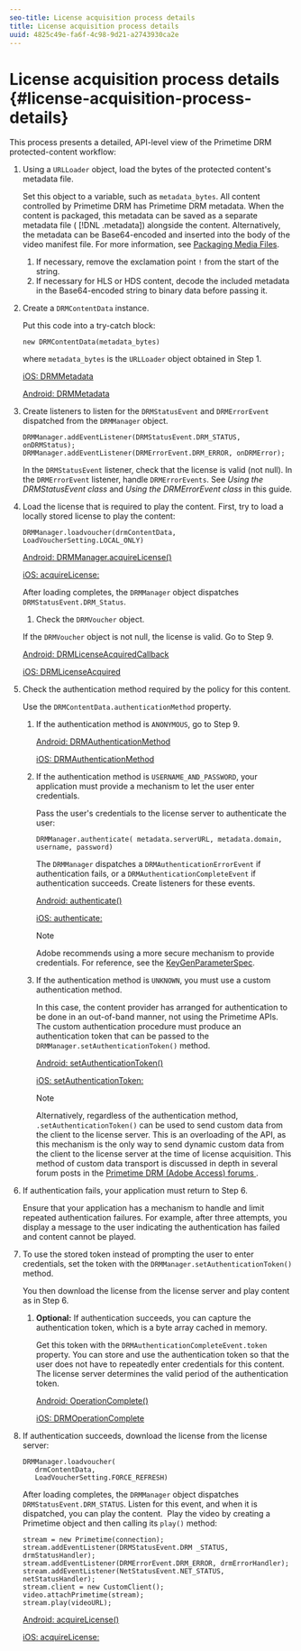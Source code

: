 ```yaml
---
seo-title: License acquisition process details
title: License acquisition process details
uuid: 4825c49e-fa6f-4c98-9d21-a2743930ca2e
---
```


# License acquisition process details {#license-acquisition-process-details}

This process presents a detailed, API-level view of the Primetime DRM protected-content workflow: 

1. Using a `URLLoader` object, load the bytes of the protected content's metadata file.

   Set this object to a variable, such as `metadata_bytes`. All content controlled by Primetime DRM has Primetime DRM metadata. When the content is packaged, this metadata can be saved as a separate metadata file ( [!DNL .metadata]) alongside the content. Alternatively, the metadata can be Base64-encoded and inserted into the body of the video manifest file. For more information, see [Packaging Media Files](../protecting-content/packaging-media-overview/packaging-media-files.md).
   1. If necessary, remove the exclamation point `!` from the start of the string.
   1. If necessary for HLS or HDS content, decode the included metadata in the Base64-encoded string to binary data before passing it.
1. Create a `DRMContentData` instance.

   Put this code into a try-catch block: 

   ```
   new DRMContentData(metadata_bytes)
   ```

   where `metadata_bytes` is the `URLLoader` object obtained in Step 1.

   [iOS: DRMMetadata](https://help.adobe.com/en_US/primetime/api/drm-apis/client/ios/interface_d_r_m_metadata.html)

   [Android: DRMMetadata](https://help.adobe.com/en_US/primetime/api/drm-apis/client/android/index.html)

1. Create listeners to listen for the `DRMStatusEvent` and `DRMErrorEvent` dispatched from the `DRMManager` object.

   ```
   DRMManager.addEventListener(DRMStatusEvent.DRM_STATUS, onDRMStatus); 
   DRMManager.addEventListener(DRMErrorEvent.DRM_ERROR, onDRMError);
   ```

   In the `DRMStatusEvent` listener, check that the license is valid (not null). In the `DRMErrorEvent` listener, handle `DRMErrorEvents`. See *Using the DRMStatusEvent class* and *Using the DRMErrorEvent class* in this guide.

1. Load the license that is required to play the content.
   First, try to load a locally stored license to play the content: 

   ```
   DRMManager.loadvoucher(drmContentData, LoadVoucherSetting.LOCAL_ONLY)
   ```

   [Android: DRMManager.acquireLicense()](https://help.adobe.com/en_US/primetime/api/drm-apis/client/android/com/adobe/ave/drm/DRMManager.html#acquireLicense(com.adobe.ave.drm.DRMMetadata,%20com.adobe.ave.drm.DRMAcquireLicenseSettings,%20com.adobe.ave.drm.DRMOperationErrorCallback,%20com.adobe.ave.drm.DRMLicenseAcquiredCallback))

   [iOS: acquireLicense:](https://help.adobe.com/en_US/primetime/api/drm-apis/client/ios/interface_d_r_m_manager.html#a52accb5ed5b49d6e5d91277d78279f1b)

   After loading completes, the `DRMManager` object dispatches `DRMStatusEvent.DRM_Status`. 
   
   1. Check the `DRMVoucher` object.

   If the `DRMVoucher` object is not null, the license is valid. Go to Step 9.

   [Android: DRMLicenseAcquiredCallback](https://help.adobe.com/en_US/primetime/api/drm-apis/client/android/com/adobe/ave/drm/DRMLicenseAcquiredCallback.html)

   [iOS: DRMLicenseAcquired](https://help.adobe.com/en_US/primetime/api/drm-apis/client/ios/_d_r_m_interface_8h.html#afe5a9e3a003f312ee268d9b00927fa6d)
1. Check the authentication method required by the policy for this content.

   Use the `DRMContentData.authenticationMethod` property.
   1. If the authentication method is `ANONYMOUS`, go to Step 9. 
   
      [Android: DRMAuthenticationMethod](https://help.adobe.com/en_US/primetime/api/drm-apis/client/android/index.html?com/adobe/ave/drm/DRMLicenseAcquiredCallback.html)   
   
      [iOS: DRMAuthenticationMethod](https://help.adobe.com/en_US/primetime/api/drm-apis/client/ios/_d_r_m_interface_8h.html#a2003f29af93898b52a4123c2dd92c457)   
   1. If the authentication method is `USERNAME_AND_PASSWORD`, your application must provide a mechanism to let the user enter credentials.
   
      Pass the user's credentials to the license server to authenticate the user:    
   
      ```   
      DRMManager.authenticate( metadata.serverURL, metadata.domain, username, password)
      ```   
   
      The `DRMManager` dispatches a `DRMAuthenticationErrorEvent` if authentication fails, or a `DRMAuthenticationCompleteEvent` if authentication succeeds. Create listeners for these events.   
   
      [Android: authenticate()](https://help.adobe.com/en_US/primetime/api/drm-apis/client/android/com/adobe/ave/drm/DRMManager.html#authenticate(com.adobe.ave.drm.DRMMetadata,%20java.lang.String,%20java.lang.String,%20java.lang.String,%20java.lang.String,%20com.adobe.ave.drm.DRMOperationErrorCallback,%20com.adobe.ave.drm.DRMAuthenticationCompleteCallback))   
   
      [iOS: authenticate:](https://help.adobe.com/en_US/primetime/api/drm-apis/client/ios/interface_d_r_m_manager.html#a169c1441f196a834094a8e0f5ecb4aca)

      >[!NOTE]
      >
      >Adobe recommends using a more secure mechanism to provide credentials. For reference, see the [KeyGenParameterSpec](https://developer.android.com/reference/android/security/keystore/KeyGenParameterSpec.html).

   1. If the authentication method is `UNKNOWN`, you must use a custom authentication method.
   
      In this case, the content provider has arranged for authentication to be done in an out-of-band manner, not using the Primetime APIs. The custom authentication procedure must produce an authentication token that can be passed to the `DRMManager.setAuthenticationToken()` method.   
   
      [Android: setAuthenticationToken()](https://help.adobe.com/en_US/primetime/api/drm-apis/client/android/com/adobe/ave/drm/DRMManager.html#setAuthenticationToken(com.adobe.ave.drm.DRMMetadata,%20java.lang.String,%20byte[],%20com.adobe.ave.drm.DRMOperationErrorCallback,%20com.adobe.ave.drm.DRMOperationCompleteCallback))   
   
      [iOS: setAuthenticationToken:](https://help.adobe.com/en_US/primetime/api/drm-apis/client/ios/interface_d_r_m_manager.html#a17884b5d9bcc5b0b39503f61140f9b09)

      >[!NOTE]
      >
      >Alternatively, regardless of the authentication method, `.setAuthenticationToken()` can be used to send custom data from the client to the license server. This is an overloading of the API, as this mechanism is the only way to send dynamic custom data from the client to the license server at the time of license acquisition. This method of custom data transport is discussed in depth in several forum posts in the [Primetime DRM (Adobe Access) forums ](https://forums.adobe.com/community/adobe_access).

1. If authentication fails, your application must return to Step 6.

   Ensure that your application has a mechanism to handle and limit repeated authentication failures. For example, after three attempts, you display a message to the user indicating the authentication has failed and content cannot be played.
1. To use the stored token instead of prompting the user to enter credentials, set the token with the `DRMManager.setAuthenticationToken()` method.

   You then download the license from the license server and play content as in Step 6.
   1. **Optional:** If authentication succeeds, you can capture the authentication token, which is a byte array cached in memory.
   
      Get this token with the `DRMAuthenticationCompleteEvent.token` property. You can store and use the authentication token so that the user does not have to repeatedly enter credentials for this content. The license server determines the valid period of the authentication token.   
   
      [Android: OperationComplete()](https://help.adobe.com/en_US/primetime/api/drm-apis/client/android/com/adobe/ave/drm/DRMOperationCompleteCallback.html)   
   
      [iOS: DRMOperationComplete](https://help.adobe.com/en_US/primetime/api/drm-apis/client/ios/_d_r_m_interface_8h.html#a5f2392ec6661b51bf7b0df71cd514731)   
1. If authentication succeeds, download the license from the license server:

   ```
   DRMManager.loadvoucher( 
      drmContentData, 
      LoadVoucherSetting.FORCE_REFRESH)
   ```

   After loading completes, the `DRMManager` object dispatches `DRMStatusEvent.DRM_STATUS`. Listen for this event, and when it is dispatched, you can play the content.  Play the video by creating a Primetime object and then calling its `play()` method: 

   ```
   stream = new Primetime(connection); 
   stream.addEventListener(DRMStatusEvent.DRM _STATUS, drmStatusHandler); 
   stream.addEventListener(DRMErrorEvent.DRM_ERROR, drmErrorHandler); 
   stream.addEventListener(NetStatusEvent.NET_STATUS, netStatusHandler); 
   stream.client = new CustomClient(); 
   video.attachPrimetime(stream); 
   stream.play(videoURL);
   ```

   [Android: acquireLicense()](https://help.adobe.com/en_US/primetime/api/drm-apis/client/android/com/adobe/ave/drm/DRMManager.html#acquireLicense(com.adobe.ave.drm.DRMMetadata,%20com.adobe.ave.drm.DRMAcquireLicenseSettings,%20com.adobe.ave.drm.DRMOperationErrorCallback,%20com.adobe.ave.drm.DRMLicenseAcquiredCallback))

   [iOS: acquireLicense:](https://help.adobe.com/en_US/primetime/api/drm-apis/client/ios/interface_d_r_m_manager.html#a52accb5ed5b49d6e5d91277d78279f1b)
